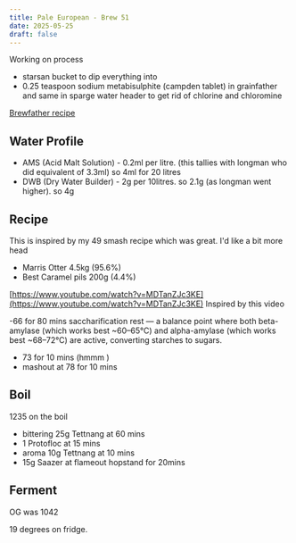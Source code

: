 ```yaml
---
title: Pale European - Brew 51 
date: 2025-05-25
draft: false 
---
```


<!-- [![pot](/images/2024-06-07/1.jpg "foo")](/images/2024-06-07/1.jpg) -->

Working on process

- starsan bucket to dip everything into
- 0.25 teaspoon sodium metabisulphite (campden tablet) in grainfather and same in sparge water header to get rid of chlorine and chloromine

[Brewfather recipe](https://share.brewfather.app/pCdFkYp2pC1nQJ)

## Water Profile

- AMS (Acid Malt Solution) - 0.2ml per litre.  (this tallies with longman who did equivalent of 3.3ml) so 4ml for 20 litres
- DWB (Dry Water Builder) - 2g per 10litres. so 2.1g (as longman went higher). so 4g

## Recipe

This is inspired by my 49 smash recipe which was great. I'd like a bit more head

- Marris Otter 4.5kg (95.6%)
- Best Caramel pils 200g (4.4%)

[https://www.youtube.com/watch?v=MDTanZJc3KE](https://www.youtube.com/watch?v=MDTanZJc3KE) Inspired by this video

-66 for 80 mins 
saccharification rest — a balance point where both beta-amylase (which works best ~60–65°C) and alpha-amylase (which works best ~68–72°C) are active, converting starches to sugars.

- 73 for 10 mins (hmmm )
- mashout at 78 for 10 mins 

## Boil

1235 on the boil

- bittering 25g Tettnang at 60 mins
- 1 Protofloc at 15 mins
- aroma 10g Tettnang at 10 mins
- 15g Saazer at flameout hopstand for 20mins


## Ferment

OG was 1042

19 degrees on fridge.

